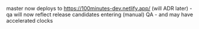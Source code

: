 master now deploys to https://100minutes-dev.netlify.app/ (will ADR later)
-qa will now reflect release candidates entering (manual) QA - and may have accelerated clocks
